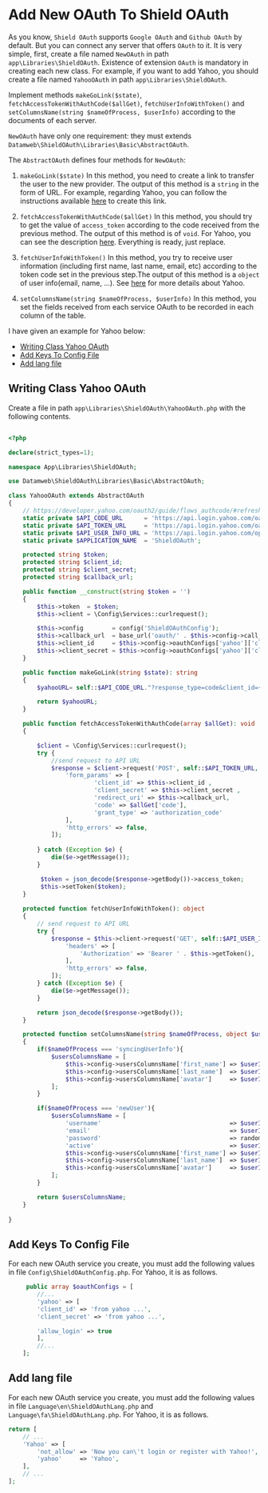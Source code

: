 # Add New OAuth To Shield OAuth

As you know, `Shield OAuth` supports `Google OAuth` and `Github OAuth` by default. But you can connect any server that offers `OAuth` to it.
It is very simple, first, create a file named `NewOAuth` in path `app\Libraries\ShieldOAuth`. Existence of extension `OAuth` is mandatory in creating each new class. For example, if you want to add Yahoo, you should create a file named `YahooOAuth` in path `app\Libraries\ShieldOAuth`.

Implement methods `makeGoLink($state)`, `fetchAccessTokenWithAuthCode($allGet)`, `fetchUserInfoWithToken()` and `setColumnsName(string $nameOfProcess, $userInfo)` according to the documents of each server.

`NewOAuth` have only one requirement: they must extends `Datamweb\ShieldOAuth\Libraries\Basic\AbstractOAuth`.

The `AbstractOAuth` defines four methods for `NewOAuth`:

1. `makeGoLink($state)` In this method, you need to create a link to transfer the user to the new provider. The output of this method is a `string` in the form of URL. For example, regarding Yahoo, you can follow the instructions available [here](https://developer.yahoo.com/oauth2/guide/flows_authcode/#step-2-get-an-authorization-url-and-authorize-access) to create this link.
 
2. `fetchAccessTokenWithAuthCode($allGet)` In this method, you should try to get the value of `access_token` according to the code received from the previous method. The output of this method is of `void`. For Yahoo, you can see the description [here](https://developer.yahoo.com/oauth2/guide/flows_authcode/#step-4-exchange-authorization-code-for-access-token). Everything is ready, just replace.

3. `fetchUserInfoWithToken()` In this method, you try to receive user information (including first name, last name, email, etc) according to the token code set in the previous step.The output of this method is a `object` of user info(email, name, ...). See [here](https://developer.yahoo.com/oauth2/guide/OpenID2) for more details about Yahoo.

4. `setColumnsName(string $nameOfProcess, $userInfo)` In this method, you set the fields received from each service OAuth to be recorded in each column of the table.

I have given an example for Yahoo below:

- [Writing Class Yahoo OAuth](#writing-class-yahoo-oauth) 
- [Add Keys To Config File](#add-keys-to-config-file) 
- [Add lang file](#add-lang-file)


## Writing Class Yahoo OAuth 

Create a file in path `app\Libraries\ShieldOAuth\YahooOAuth.php` with the following contents.

```php

<?php

declare(strict_types=1);

namespace App\Libraries\ShieldOAuth;

use Datamweb\ShieldOAuth\Libraries\Basic\AbstractOAuth;

class YahooOAuth extends AbstractOAuth
{
    // https://developer.yahoo.com/oauth2/guide/flows_authcode/#refresh-token-label
    static private $API_CODE_URL      = 'https://api.login.yahoo.com/oauth2/request_auth';
    static private $API_TOKEN_URL     = 'https://api.login.yahoo.com/oauth2/get_token';
    static private $API_USER_INFO_URL = 'https://api.login.yahoo.com/openid/v1/userinfo';
    static private $APPLICATION_NAME  = 'ShieldOAuth';

    protected string $token;
    protected string $client_id;
    protected string $client_secret;
    protected string $callback_url;

    public function __construct(string $token = '')
    {
        $this->token  = $token;
        $this->client = \Config\Services::curlrequest();

        $this->config        = config('ShieldOAuthConfig');
        $this->callback_url  = base_url('oauth/' . $this->config->call_back_route);
        $this->client_id     = $this->config->oauthConfigs['yahoo']['client_id'];
        $this->client_secret = $this->config->oauthConfigs['yahoo']['client_secret'];
    }

    public function makeGoLink(string $state): string
    {
        $yahooURL= self::$API_CODE_URL."?response_type=code&client_id={$this->client_id}&redirect_uri={$this->callback_url}&state={$state}";

        return $yahooURL;
    }

    public function fetchAccessTokenWithAuthCode(array $allGet): void
    {

        $client = \Config\Services::curlrequest();
        try {
            //send request to API URL
            $response = $client->request('POST', self::$API_TOKEN_URL, [
                'form_params' => [
                        'client_id' => $this->client_id ,
                        'client_secret' => $this->client_secret ,
                        'redirect_uri' => $this->callback_url,
                        'code' => $allGet['code'],
                        'grant_type' => 'authorization_code'
                ],
                'http_errors' => false,
            ]);
            
        } catch (Exception $e) {
            die($e->getMessage());
        }

         $token = json_decode($response->getBody())->access_token;
         $this->setToken($token);
    }
    
    protected function fetchUserInfoWithToken(): object
    {
        // send request to API URL
        try {
            $response = $this->client->request('GET', self::$API_USER_INFO_URL, [
                'headers' => [
                    'Authorization' => 'Bearer ' . $this->getToken(),
                ],
                'http_errors' => false,
            ]);
        } catch (Exception $e) {
            die($e->getMessage());
        }

        return json_decode($response->getBody());
    }

    protected function setColumnsName(string $nameOfProcess, object $userInfo): array
    {
        if($nameOfProcess === 'syncingUserInfo'){
            $usersColumnsName = [
                $this->config->usersColumnsName['first_name'] => $userInfo->given_name,
                $this->config->usersColumnsName['last_name']  => $userInfo->family_name,
                $this->config->usersColumnsName['avatar']     => $userInfo->picture,
            ];
        }

        if($nameOfProcess === 'newUser'){
            $usersColumnsName = [
                'username'                                    => $userInfo->nickname,
                'email'                                       => $userInfo->email,
                'password'                                    => random_string('crypto', 32),
                'active'                                      => $userInfo->email_verified,
                $this->config->usersColumnsName['first_name'] => $userInfo->given_name,
                $this->config->usersColumnsName['last_name']  => $userInfo->family_name,
                $this->config->usersColumnsName['avatar']     => $userInfo->picture,
            ];
        }

        return $usersColumnsName;
    }
    
}

```

## Add Keys To Config File 
For each new OAuth service you create, you must add the following values in file `Config\ShieldOAuthConfig.php`. For Yahoo, it is as follows.

```php
     public array $oauthConfigs = [
        //...
        'yahoo' => [
        'client_id' => 'from yahoo ...',
        'client_secret' => 'from yahoo ...',

        'allow_login' => true
        ],
        //...
    ];
```

## Add lang file
For each new OAuth service you create, you must add the following values in file `Language\en\ShieldOAuthLang.php` and `Language\fa\ShieldOAuthLang.php`. For Yahoo, it is as follows.

```php
return [
    // ...
    'Yahoo' => [
        'not_allow' => 'Now you can\'t login or register with Yahoo!',
        'yahoo'     => 'Yahoo',
    ],
    // ...
];
```